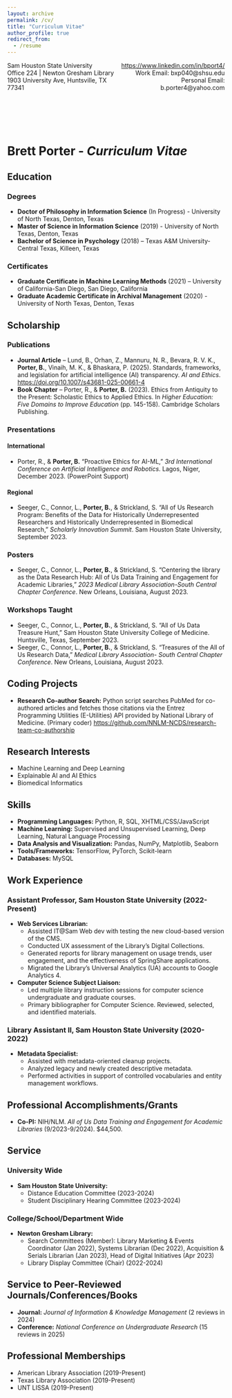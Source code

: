 ```yaml
---
layout: archive
permalink: /cv/
title: "Curriculum Vitae"
author_profile: true
redirect_from: 
  - /resume
---
```


<div style="display: flex; justify-content: space-between;">
  <div>
    Sam Houston State University<br>
    Office 224 | Newton Gresham Library<br>
    1903 University Ave, Huntsville, TX 77341
  </div>
  <div style="text-align: right;">
    <a href="https://www.linkedin.com/in/bport4/">https://www.linkedin.com/in/bport4/</a><br>
    Work Email: bxp040@shsu.edu<br>
    Personal Email: b.porter4@yahoo.com 
  </div>
</div>

<br><br>
<br><br>

# Brett Porter - <em>Curriculum Vitae</em>

## Education

### Degrees
- **Doctor of Philosophy in Information Science** (In Progress) - University of North Texas, Denton, Texas
- **Master of Science in Information Science** (2019) - University of North Texas, Denton, Texas
- **Bachelor of Science in Psychology** (2018) – Texas A&M University-Central Texas, Killeen, Texas

### Certificates
- **Graduate Certificate in Machine Learning Methods** (2021) – University of California-San Diego, San Diego, California
- **Graduate Academic Certificate in Archival Management** (2020) - University of North Texas, Denton, Texas

## Scholarship

### Publications
- **Journal Article** – Lund, B., Orhan, Z., Mannuru, N. R., Bevara, R. V. K., **Porter, B.**, Vinaih, M. K., & Bhaskara, P. (2025). Standards, frameworks, and legislation for artificial intelligence (AI) transparency. *AI and Ethics*. https://doi.org/10.1007/s43681-025-00661-4
- **Book Chapter** – Porter, R., & **Porter, B.** (2023). Ethics from Antiquity to the Present: Scholastic Ethics to Applied Ethics. In *Higher Education: Five Domains to Improve Education* (pp. 145-158). Cambridge Scholars Publishing.

### Presentations

#### International
- Porter, R., & **Porter, B.** “Proactive Ethics for AI-ML,” *3rd International Conference on Artificial Intelligence and Robotics*. Lagos, Niger, December 2023. (PowerPoint Support)

#### Regional
- Seeger, C., Connor, L., **Porter, B.**, & Strickland, S. “All of Us Research Program: Benefits of the Data for Historically Underrepresented Researchers and Historically Underrepresented in Biomedical Research,” *Scholarly Innovation Summit*. Sam Houston State University, September 2023.

### Posters
- Seeger, C., Connor, L., **Porter, B.**, & Strickland, S. “Centering the library as the Data Research Hub: All of Us Data Training and Engagement for Academic Libraries,” *2023 Medical Library Association-South Central Chapter Conference*. New Orleans, Louisiana, August 2023.

### Workshops Taught
- Seeger, C., Connor, L., **Porter, B.**, & Strickland, S. “All of Us Data Treasure Hunt,” Sam Houston State University College of Medicine. Huntsville, Texas, September 2023.
- Seeger, C., Connor, L., **Porter, B.**, & Strickland, S. “Treasures of the All of Us Research Data,” *Medical Library Association- South Central Chapter Conference*. New Orleans, Louisiana, August 2023.

## Coding Projects
- **Research Co-author Search:** Python script searches PubMed for co-authored articles and fetches those citations via the Entrez Programming Utilities (E-Utilities) API provided by National Library of Medicine. (Primary coder) https://github.com/NNLM-NCDS/research-team-co-authorship

## Research Interests
- Machine Learning and Deep Learning
- Explainable AI and AI Ethics
- Biomedical Informatics

## Skills
- **Programming Languages:** Python, R, SQL, XHTML/CSS/JavaScript
- **Machine Learning:** Supervised and Unsupervised Learning, Deep Learning, Natural Language Processing
- **Data Analysis and Visualization:** Pandas, NumPy, Matplotlib, Seaborn
- **Tools/Frameworks:** TensorFlow, PyTorch, Scikit-learn
- **Databases:** MySQL

## Work Experience

### Assistant Professor, Sam Houston State University (2022-Present)
- **Web Services Librarian:**
    - Assisted IT@Sam Web dev with testing the new cloud-based version of the CMS.
    - Conducted UX assessment of the Library’s Digital Collections.
    - Generated reports for library management on usage trends, user engagement, and the effectiveness of SpringShare applications.
    - Migrated the Library’s Universal Analytics (UA) accounts to Google Analytics 4.
- **Computer Science Subject Liaison:**
    - Led multiple library instruction sessions for computer science undergraduate and graduate courses.
    - Primary bibliographer for Computer Science. Reviewed, selected, and identified materials.

### Library Assistant II, Sam Houston State University (2020-2022)
- **Metadata Specialist:**
    - Assisted with metadata-oriented cleanup projects.
    - Analyzed legacy and newly created descriptive metadata.
    - Performed activities in support of controlled vocabularies and entity management workflows.

## Professional Accomplishments/Grants
- **Co-PI:** NIH/NLM. *All of Us Data Training and Engagement for Academic Libraries* (9/2023-9/2024). $44,500.

## Service

### University Wide
- **Sam Houston State University:**
    - Distance Education Committee (2023-2024)
    - Student Disciplinary Hearing Committee (2023-2024)

### College/School/Department Wide
- **Newton Gresham Library:**
    - Search Committees (Member): Library Marketing & Events Coordinator (Jan 2022), Systems Librarian (Dec 2022), Acquisition & Serials Librarian (Jan 2023), Head of Digital Initiatives (Apr 2023)
    - Library Display Committee (Chair) (2022-2024)

## Service to Peer-Reviewed Journals/Conferences/Books
- **Journal:** *Journal of Information & Knowledge Management* (2 reviews in 2024)
- **Conference:** *National Conference on Undergraduate Research* (15 reviews in 2025)

## Professional Memberships
- American Library Association (2019-Present)
- Texas Library Association (2019-Present)
- UNT LISSA (2019-Present)
